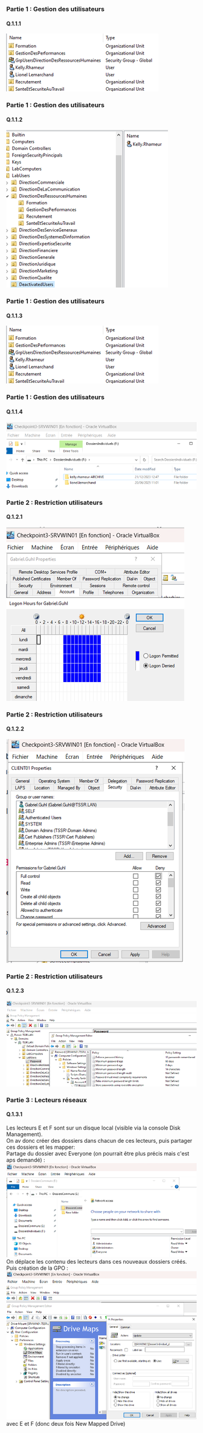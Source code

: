 ### Partie 1 : Gestion des utilisateurs
#### Q.1.1.1
![](Ressources/1-1.1.1.png)

### Partie 1 : Gestion des utilisateurs
#### Q.1.1.2
![](Ressources/1-1.1.2.png)


### Partie 1 : Gestion des utilisateurs
#### Q.1.1.3
![](Ressources/1-1.1.1.png)


### Partie 1 : Gestion des utilisateurs
#### Q.1.1.4
![](Ressources/1-1.1.4.png)


### Partie 2 : Restriction utilisateurs
#### Q.1.2.1
![](Ressources/1-1.2.1-1.png)


### Partie 2 : Restriction utilisateurs
#### Q.1.2.2
![](Ressources/1-1.2.2.png)


### Partie 2 : Restriction utilisateurs
#### Q.1.2.3
![](Ressources/1-1.2.3.png)


### Partie 3 : Lecteurs réseaux
#### Q.1.3.1
Les lecteurs E et F sont sur un disque local (visible via la console Disk Management).  
On av donc créer des dossiers dans chacun de ces lecteurs, puis partager ces dossiers et les mapper:  
Partage du dossier avec Everyone (on pourrait être plus précis mais c'est aps demandé) :  
![](Ressources/1-1.3.1-1.png)
On déplace les contenu des lecteurs dans ces nouveaux dossiers créés.  
Puis création de la GPO :
![](Ressources/1-1.3.1-2.png)
avec E et F (donc deux fois New Mapped Drive)
